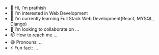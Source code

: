 - 👋 Hi, I’m prathish
- 👀 I’m interested in Web Development
- 🌱 I’m currently learning Full Stack Web Development(React, MYSQL, Django)
- 💞️ I’m looking to collaborate on ...
- 📫 How to reach me ...
- 😄 Pronouns: ...
- ⚡ Fun fact: ...

<!---
Prathish-tech/Prathish-tech is a ✨ special ✨ repository because its `README.md` (this file) appears on your GitHub profile.
You can click the Preview link to take a look at your changes.
--->
